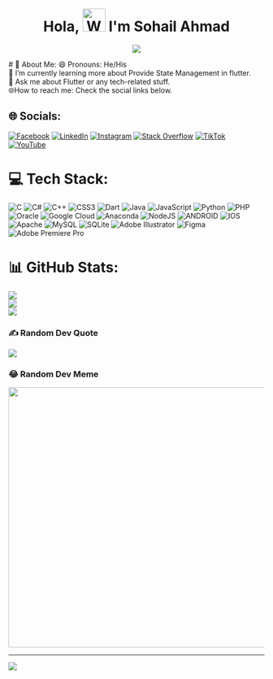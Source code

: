<h1 align="center"> Hola, 
	<img src="https://raw.githubusercontent.com/nixin72/nixin72/master/wave.gif" 
         alt="Waving hand animated gif"
         height="45"
         width="45" />  I'm Sohail Ahmad   </h1>
  <p align="center">
  <a href="https://github.com/DenverCoder1/readme-typing-svg">
	  <img src="https://readme-typing-svg.herokuapp.com?lines=I+am+Flutter+Developer;UX/UI+Enthusiast;Open+Source+Lover%20&center=true&width=500&height=50"></a>
</p>
# 💫 About Me:
😄 Pronouns: He/His<br>🌱 I’m currently learning more about Provide State Management in flutter.<br>💬 Ask me about Flutter or any tech-related stuff.<br>🌐How to reach me: Check the social links below.


## 🌐 Socials:
[![Facebook](https://img.shields.io/badge/Facebook-%231877F2.svg?logo=Facebook&logoColor=white)](https://www.facebook.com/sohail.prince.33/) [![LinkedIn](https://img.shields.io/badge/LinkedIn-%230077B5.svg?logo=linkedin&logoColor=white)](https://www.linkedin.com/in/sohail-ashraf-80a5b0208/)
[![Instagram](https://img.shields.io/badge/Instagram-%23E4405F.svg?logo=Instagram&logoColor=white)](https://www.instagram.com/sohailashraf3353/)
[![Stack Overflow](https://img.shields.io/badge/-Stackoverflow-FE7A16?logo=stack-overflow&logoColor=white)](https://stackoverflow.com/users/21493599/sohail-ashraf) [![TikTok](https://img.shields.io/badge/TikTok-%23000000.svg?logo=TikTok&logoColor=white)](https://tiktok.com/@Sohail_Ahmad_001) [![YouTube](https://img.shields.io/badge/YouTube-%23FF0000.svg?logo=YouTube&logoColor=white)](https://youtube.com/@https://youtube.com/@Learning_with_sohail_Ahmad) 

# 💻 Tech Stack:
![C](https://img.shields.io/badge/c-%2300599C.svg?style=flat-square&logo=c&logoColor=white) ![C#](https://img.shields.io/badge/c%23-%23239120.svg?style=flat-square&logo=c-sharp&logoColor=white) ![C++](https://img.shields.io/badge/c++-%2300599C.svg?style=flat-square&logo=c%2B%2B&logoColor=white) ![CSS3](https://img.shields.io/badge/css3-%231572B6.svg?style=flat-square&logo=css3&logoColor=white) ![Dart](https://img.shields.io/badge/dart-%230175C2.svg?style=flat-square&logo=dart&logoColor=white) ![Java](https://img.shields.io/badge/java-%23ED8B00.svg?style=flat-square&logo=java&logoColor=white) ![JavaScript](https://img.shields.io/badge/javascript-%23323330.svg?style=flat-square&logo=javascript&logoColor=%23F7DF1E) ![Python](https://img.shields.io/badge/python-3670A0?style=flat-square&logo=python&logoColor=ffdd54) ![PHP](https://img.shields.io/badge/php-%23777BB4.svg?style=flat-square&logo=php&logoColor=white) ![Oracle](https://img.shields.io/badge/Oracle-F80000?style=flat-square&logo=oracle&logoColor=white) ![Google Cloud](https://img.shields.io/badge/Google%20Cloud-%234285F4.svg?style=flat-square&logo=google-cloud&logoColor=white) ![Anaconda](https://img.shields.io/badge/Anaconda-%2344A833.svg?style=flat-square&logo=anaconda&logoColor=white) ![NodeJS](https://img.shields.io/badge/node.js-6DA55F?style=flat-square&logo=node.js&logoColor=white) ![ANDROID](https://img.shields.io/badge/android-%2320232a.svg?style=flat-square&logo=android&logoColor=%a4c639) ![IOS](https://img.shields.io/badge/IOS-%2320232a.svg?style=flat-square&logo=apple&logoColor=white) ![Apache](https://img.shields.io/badge/apache-%23D42029.svg?style=flat-square&logo=apache&logoColor=white) ![MySQL](https://img.shields.io/badge/mysql-%2300f.svg?style=flat-square&logo=mysql&logoColor=white) ![SQLite](https://img.shields.io/badge/sqlite-%2307405e.svg?style=flat-square&logo=sqlite&logoColor=white) ![Adobe Illustrator](https://img.shields.io/badge/adobeillustrator-%23FF9A00.svg?style=flat-square&logo=adobeillustrator&logoColor=white) 	![Figma](https://img.shields.io/badge/figma-%23F24E1E.svg?style=flat-square&logo=figma&logoColor=white) ![Adobe Premiere Pro](https://img.shields.io/badge/Adobe%20Premiere%20Pro-9999FF.svg?style=flat-square&logo=Adobe%20Premiere%20Pro&logoColor=white)
# 📊 GitHub Stats:
![](https://github-readme-stats.vercel.app/api?username=sohailashraf7090&theme=swift&hide_border=false&include_all_commits=true&count_private=true)<br/>
![](https://github-readme-streak-stats.herokuapp.com/?user=sohailashraf7090&theme=swift&hide_border=false)<br/>
![](https://github-readme-stats.vercel.app/api/top-langs/?username=sohailashraf7090&theme=swift&hide_border=false&include_all_commits=true&count_private=true&layout=compact)

### ✍️ Random Dev Quote
![](https://quotes-github-readme.vercel.app/api?type=horizontal&theme=radical)

### 😂 Random Dev Meme
<img src="https://random-memer.herokuapp.com/" width="512px"/>

---
[![](https://visitcount.itsvg.in/api?id=sohailashraf7090&icon=0&color=0)](https://visitcount.itsvg.in)

<!-- Proudly created with GPRM ( https://gprm.itsvg.in ) -->
